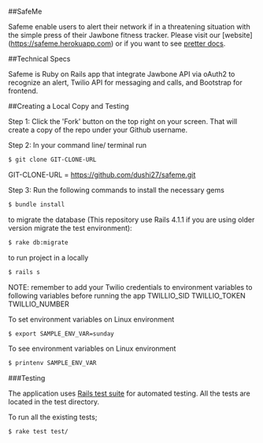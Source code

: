 ##SafeMe

Safeme enable users to alert their network if in a threatening situation with the simple press of their Jawbone fitness tracker. Please visit our [website] (https://safeme.herokuapp.com) or if you want to see [pretter docs](http://dushi27.github.io/safeme). 

##Technical Specs

Safeme is Ruby on Rails app that integrate Jawbone API via oAuth2 to recognize an alert, Twilio API for messaging and calls, and Bootstrap for frontend.

##Creating a Local Copy and Testing

Step 1: Click the 'Fork' button on the top right on your screen. That will create a copy of the repo under your Github username.

Step 2: In your command line/ terminal run

```bash
$ git clone GIT-CLONE-URL 
```
GIT-CLONE-URL = https://github.com/dushi27/safeme.git

Step 3: Run the following commands 
to install the necessary gems 
```bash
$ bundle install 
```
to migrate the database (This repository use Rails 4.1.1 if you are using older version migrate the test environment): 
```bash
$ rake db:migrate
```

to run project in a  locally
```bash
$ rails s 
```
NOTE: remember to add your Twilio credentials to environment variables to following variables before running the app
TWILLIO_SID
TWILLIO_TOKEN
TWILLIO_NUMBER

To set environment variables on Linux environment
```bash
$ export SAMPLE_ENV_VAR=sunday
```

To see environment variables on Linux environment
```bash
$ printenv SAMPLE_ENV_VAR
```

 
###Testing 

The application uses <a href="http://guides.rubyonrails.org/testing.html" traget="_blank">Rails test suite</a> for automated testing. All the tests are located in the test directory. 

To run all the existing tests;
```bash
$ rake test test/
```
